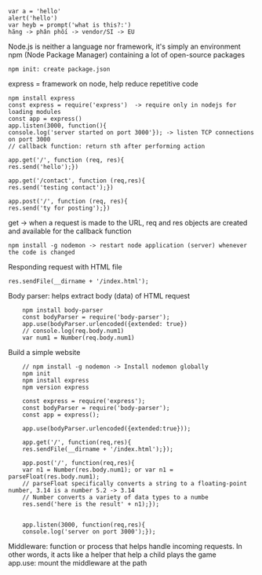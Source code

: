     var a = 'hello'
    alert('hello')
    var heyb = prompt('what is this?:')
    hãng -> phân phối -> vendor/SI -> EU

Node.js is neither a language nor framework, it's simply an environment
npm (Node Package Manager) containing a lot of open-source packages

    npm init: create package.json
    
express = framework on node, help reduce repetitive code

    npm install express
    const express = require('express')  -> require only in nodejs for loading modules
    const app = express()
    app.listen(3000, function(){
    console.log('server started on port 3000'}); -> listen TCP connections on port 3000
    // callback function: return sth after performing action
    
    app.get('/', function (req, res){
    res.send('hello');})
    
    app.get('/contact', function (req,res){
    res.send('testing contact');})
    
    app.post('/', function (req, res){
    res.send('ty for posting');})
    
get -> when a request is made to the URL, req and res objects are created and available for the callback function
    
    npm install -g nodemon -> restart node application (server) whenever the code is changed
    
Responding request with HTML file

    res.sendFile(__dirname + '/index.html');
    
Body parser: helps extract body (data) of HTML request

        npm install body-parser
        const bodyParser = require('body-parser');
        app.use(bodyParser.urlencoded({extended: true})
        // console.log(req.body.num1)
        var num1 = Number(req.body.num1)
        
Build a simple website

        // npm install -g nodemon -> Install nodemon globally
        npm init 
        npm install express
        npm version express
        
        const express = require('express');
        const bodyParser = require('body-parser');
        const app = express();
        
        app.use(bodyParser.urlencoded({extended:true}));
        
        app.get('/', function(req,res){
        res.sendFile(__dirname + '/index.html');});
        
        app.post('/', function(req,res){
        var n1 = Number(res.body.num1); or var n1 = parseFloat(res.body.num1);
        // parseFloat specifically converts a string to a floating-point number, 3.14 is a number 5.2 -> 3.14
        // Number converts a variety of data types to a numbe
        res.send('here is the result' + n1);});
        
        
        app.listen(3000, function(req,res){
        console.log('server on port 3000');});
        
Middleware: function or process that helps handle incoming requests. In other words, it acts like a helper that help a child plays the game        
app.use: mount the middleware at the path
